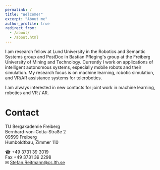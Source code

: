 ```yaml
---
permalink: /
title: "Welcome!"
excerpt: "About me"
author_profile: true
redirect_from: 
  - /about/
  - /about.html
---
```

I am research fellow at Lund University in the Robotics and Semantic Systems group and PostDoc in Bastian Pfleging's group at the Freiberg University of Mining and Technology. Currently I work on applications of intelligent autonomous systems, especially mobile robots and their simulation. My research focus is on machine learning, robotic simulation, and VR/AR assistance systems for telerobotics.

I am always interested in new contacts for joint work in machine learning, robotics and VR / AR.

Contact
======

TU Bergakademie Freiberg<br>
Bernhard-von-Cotta-Straße 2<br>
09599 Freiberg<br>
Humboldtbau, Zimmer 110

☎ +49 3731 39 3019<br>
Fax +49 3731 39 2298<br>
✉ [Stefan.Reitmann@cs.lth.se](mailto:Stefan.Reitmann@cs.lth.se?subject=[GitHub]%20Source%20Han%20Sans)








